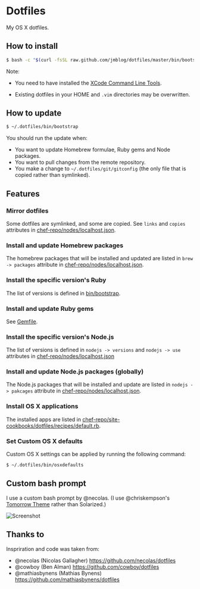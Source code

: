 # Dotfiles

My OS X dotfiles.

## How to install

```bash
$ bash -c "$(curl -fsSL raw.github.com/jmblog/dotfiles/master/bin/bootstrap)"
```

Note:

* You need to have installed the [XCode Command Line Tools](https://developer.apple.com/downloads).

* Existing dotfiles in your HOME and `.vim` directories may be overwritten.

## How to update

```bash
$ ~/.dotfiles/bin/bootstrap
```

You should run the update when:

* You want to update Homebrew formulae, Ruby gems and Node packages.
* You want to pull changes from the remote repository.
* You make a change to `~/.dotfiles/git/gitconfig` (the only file that is copied rather than symlinked).

## Features

### Mirror dotfiles

Some dotfiles are symlinked, and some are copied. See `links` and `copies` attributes in [chef-repo/nodes/localhost.json](https://github.com/jmblog/dotfiles/blob/master/chef-repo/nodes/localhost.json). 

### Install and update Homebrew packages

The homebrew packages that will be installed and updated are listed in `brew -> packages` attribute in [chef-repo/nodes/localhost.json](https://github.com/jmblog/dotfiles/blob/master/chef-repo/nodes/localhost.json).

### Install the specific version's Ruby

The list of versions is defined in [bin/bootstrap](https://github.com/jmblog/dotfiles/blob/master/bin/boostrap).

### Install and update Ruby gems

See [Gemfile](https://github.com/jmblog/dotfiles/blob/master/Gemfile).

### Install the specific version's Node.js

The list of versions is defined in `nodejs -> versions` and `nodejs -> use` attributes in [chef-repo/nodes/localhost.json](https://github.com/jmblog/dotfiles/blob/master/chef-repo/nodes/localhost.json)

### Install and update Node.js packages (globally)

The Node.js packages that will be installed and update are listed in `nodejs -> pakcages` attribute in [chef-repo/nodes/localhost.json](https://github.com/jmblog/dotfiles/blob/master/chef-repo/nodes/localhost.json).

### Install OS X applications

The installed apps are listed in [chef-repo/site-cookbooks/dotfiles/recipes/default.rb](https://github.com/jmblog/dotfiles/blob/master/chef-repo/site-cookbooks/dotfiles/recipes/default.rb).

### Set Custom OS X defaults

Custom OS X settings can be applied by running the following command:

```bash
$ ~/.dotfiles/bin/osxdefaults
```

## Custom bash prompt

I use a custom bash prompt by @necolas. (I use @chriskempson's [Tomorrow Theme](https://github.com/chriskempson/tomorrow-theme) rather than Solarized.)

![Screenshot](http://farm3.staticflickr.com/2881/8975352568_4e63245e33_o.png)

## Thanks to

Inspriration and code was taken from:

* @necolas (Nicolas Gallagher) https://github.com/necolas/dotfiles
* @cowboy (Ben Alman) https://github.com/cowboy/dotfiles
* @mathiasbynens (Mathias Bynens) https://github.com/mathiasbynens/dotfiles
